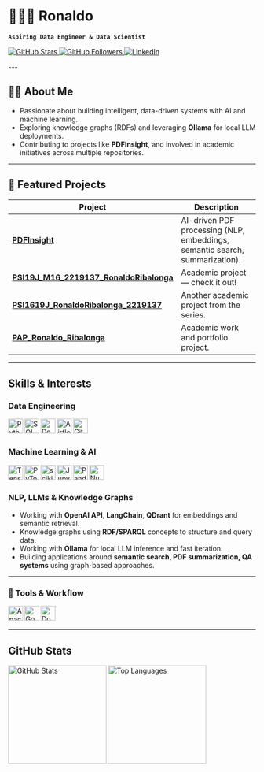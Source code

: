 # 👨🏻‍💻 Ronaldo

**`Aspiring Data Engineer & Data Scientist`**

<p align="left">
  <a href="https://github.com/RunaldoVI?tab=repositories&sort=stargazers">
    <img
      alt="GitHub Stars"
      src="https://custom-icon-badges.demolab.com/github/stars/RunaldoVI?color=55960c&style=for-the-badge&labelColor=488207&logo=star&label=Stars"
    />
  </a>
  <a href="https://github.com/RunaldoVI?tab=followers">
    <img
      alt="GitHub Followers"
      src="https://custom-icon-badges.demolab.com/github/followers/RunaldoVI?color=236ad3&labelColor=1155ba&style=for-the-badge&logo=github&label=Followers&logoColor=white"
    />
  </a>
  <a href="https://www.linkedin.com/in/ronaldo-ribalonga-190a03233/">
    <img
      alt="LinkedIn"
      src="https://img.shields.io/badge/LinkedIn-0077B5?style=for-the-badge&logo=linkedin&logoColor=white"
    />
  </a>
</p>
---

## 🙋‍♂️ About Me
-  Passionate about building intelligent, data-driven systems with AI and machine learning.  
-  Exploring knowledge graphs (RDFs) and leveraging **Ollama** for local LLM deployments.  
-  Contributing to projects like **PDFInsight**, and involved in academic initiatives across multiple repositories.

---

## 🚀 Featured Projects

| Project | Description |
|---------|-------------|
| [**PDFInsight**](https://github.com/PDF-Insight/PDFInsight) | AI-driven PDF processing (NLP, embeddings, semantic search, summarization). |
| [**PSI19J_M16_2219137_RonaldoRibalonga**](https://github.com/RunaldoVI/PSI19J_M16_2219137_RonaldoRibalonga) | Academic project — check it out! |
| [**PSI1619J_RonaldoRibalonga_2219137**](https://github.com/RunaldoVI/PSI1619J_RonaldoRibalonga_2219137) | Another academic project from the series. |
| [**PAP_Ronaldo_Ribalonga**](https://github.com/RunaldoVI/PAP_Ronaldo_Ribalonga) | Academic work and portfolio project. |
---

##  Skills & Interests

###  Data Engineering
<img align="left" alt="Python" width="30px" src="https://cdn.jsdelivr.net/gh/devicons/devicon@latest/icons/python/python-original.svg" />
<img align="left" alt="SQL" width="30px" src="https://cdn.jsdelivr.net/gh/devicons/devicon@latest/icons/mysql/mysql-original.svg" />
<img align="left" alt="Docker" width="30px" src="https://cdn.jsdelivr.net/gh/devicons/devicon@latest/icons/docker/docker-original.svg" />
<img align="left" alt="Airflow" width="30px" src="https://cdn.jsdelivr.net/gh/devicons/devicon@latest/icons/apacheairflow/apacheairflow-original.svg" />
<img align="left" alt="Git" width="30px" src="https://cdn.jsdelivr.net/gh/devicons/devicon@latest/icons/git/git-original.svg" />

<br/><br/>

###  Machine Learning & AI
<img align="left" alt="TensorFlow" width="30px" src="https://cdn.jsdelivr.net/gh/devicons/devicon@latest/icons/tensorflow/tensorflow-original.svg" />
<img align="left" alt="PyTorch" width="30px" src="https://cdn.jsdelivr.net/gh/devicons/devicon@latest/icons/pytorch/pytorch-original.svg" />
<img align="left" alt="scikit-learn" width="30px" src="https://cdn.jsdelivr.net/gh/devicons/devicon@latest/icons/scikitlearn/scikitlearn-original.svg" />
<img align="left" alt="Jupyter" width="30px" src="https://cdn.jsdelivr.net/gh/devicons/devicon@latest/icons/jupyter/jupyter-original.svg" />
<img align="left" alt="Pandas" width="30px" src="https://cdn.jsdelivr.net/gh/devicons/devicon@latest/icons/pandas/pandas-original.svg" />
<img align="left" alt="NumPy" width="30px" src="https://cdn.jsdelivr.net/gh/devicons/devicon@latest/icons/numpy/numpy-original.svg" />

<br/><br/>

###  NLP, LLMs & Knowledge Graphs
- Working with **OpenAI API**, **LangChain**, **QDrant** for embeddings and semantic retrieval.  
- Knowledge graphs using **RDF/SPARQL** concepts to structure and query data.  
- Working with **Ollama** for local LLM inference and fast iteration.  
- Building applications around **semantic search, PDF summarization, QA systems** using graph-based approaches.

---

### 🔹 Tools & Workflow
<img align="left" alt="Apache Spark" width="30px" src="https://cdn.jsdelivr.net/gh/devicons/devicon@latest/icons/apachespark/apachespark-original.svg" />
<img align="left" alt="Google Colab" width="30px" src="https://cdn.jsdelivr.net/gh/devicons/devicon@latest/icons/googlecolab/googlecolab-original.svg" />
<img align="left" alt="Docker" width="30px" src="https://cdn.jsdelivr.net/gh/devicons/devicon@latest/icons/docker/docker-original.svg" />

<br/><br/>


---

##  GitHub Stats

<p>
  <img
    align="left"
    alt="GitHub Stats"
    height="200"
    src="https://github-readme-stats.vercel.app/api?username=RunaldoVI&show_icons=true&theme=tokyonight&include_all_commits=true&locale=en"
  />
  <img
    align="left"
    alt="Top Languages"
    height="200"
    src="https://github-readme-stats.vercel.app/api/top-langs/?username=RunaldoVI&theme=tokyonight&layout=compact&custom_title=Technologies&langs_count=9"
  />
</p>
